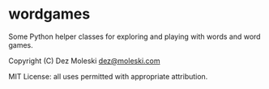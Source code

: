 # wordgames
Some Python helper classes for exploring and playing with words and word games.

Copyright (C) Dez Moleski dez@moleski.com

MIT License: all uses permitted with appropriate attribution.
